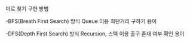 미로 찾기 구현 방법

-BFS(Breath First Search) 방식
Queue 이용
최단거리 구하기 용이

-DFS(Depth First Search) 방식
Recursion, 스텍 이용
출구 존재 여부 확인 용이
